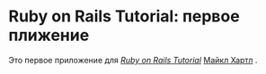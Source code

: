 # Ruby on Rails Tutorial: первое плижение

Это первое приложение для
[*Ruby on Rails Tutorial*](http://railstutorial.org)
[Майкл Хартл](http://michaelhartl.com) .